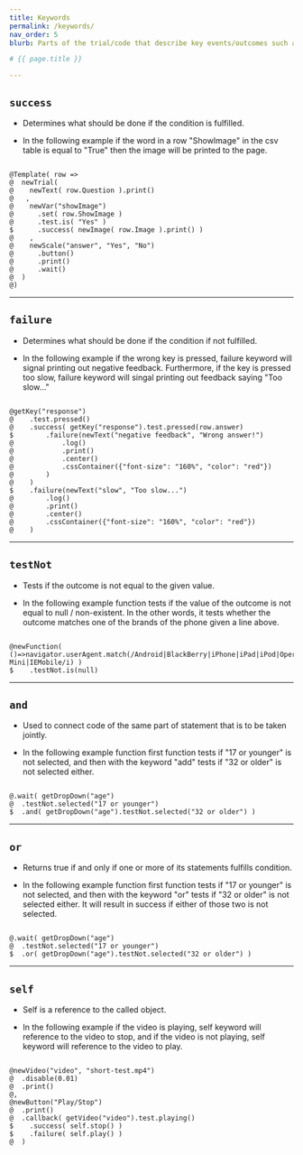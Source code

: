 ```yaml
---
title: Keywords
permalink: /keywords/
nav_order: 5
blurb: Parts of the trial/code that describe key events/outcomes such as success and failure

# {{ page.title }}

---
```


## `success`

+ Determines what should be done if the condition is fulfilled. 

+ In the following example if the word in a row "ShowImage" in the csv table is equal to "True" then the image will be printed to the page.

<!--more-->

<pre><code class="language-diff-javascript diff-highlight try-true">
@Template( row => 
@  newTrial(
@    newText( row.Question ).print()
@   ,
@    newVar("showImage")
@      .set( row.ShowImage )
@      .test.is( "Yes" )
$      .success( newImage( row.Image ).print() )
@    ,
@    newScale("answer", "Yes", "No")
@      .button()
@      .print()
@      .wait()
@  )
@)
</code></pre>
---

## `failure`

+ Determines what should be done if the condition if not fulfilled.

+ In the following example if the wrong key is pressed, failure keyword will signal printing out negative feedback. Furthermore, if the key is pressed too slow, failure keyword will singal printing out feedback saying "Too slow..."

<!--more-->

<pre><code class="language-diff-javascript diff-highlight try-true">
@getKey("response")    
@    .test.pressed()
@    .success( getKey("response").test.pressed(row.answer)
$        .failure(newText("negative feedback", "Wrong answer!")
@            .log()
@            .print()
@            .center()
@            .cssContainer({"font-size": "160%", "color": "red"})
@        )
@    )
$    .failure(newText("slow", "Too slow...")
@        .log()
@        .print()
@        .center()
@        .cssContainer({"font-size": "160%", "color": "red"})  
@    )
</code></pre>
---

## `testNot`

+ Tests if the outcome is not equal to the given value.

+ In the following example function tests if the value of the outcome is not equal to null / non-existent. In the other words, it tests whether the outcome matches one of the brands of the phone given a line above.

<!--more-->

<pre><code class="language-diff-javascript diff-highlight try-true">
@newFunction( ()=>navigator.userAgent.match(/Android|BlackBerry|iPhone|iPad|iPod|Opera Mini|IEMobile/i) )
$    .testNot.is(null)
</code></pre>
---

## `and`

+ Used to connect code of the same part of statement that is to be taken jointly.

+ In the following example function first function tests if "17 or younger" is not selected, and then with the keyword "add" tests if "32 or older" is not selected either.

<!--more-->

<pre><code class="language-diff-javascript diff-highlight try-true">
@.wait( getDropDown("age")
@  .testNot.selected("17 or younger")
$  .and( getDropDown("age").testNot.selected("32 or older") )
</code></pre>

---

## `or`

+ Returns true if and only if one or more of its statements fulfills condition.

+ In the following example function first function tests if "17 or younger" is not selected, and then with the keyword "or" tests if "32 or older" is not selected either. It will result in success if either of those two is not selected.

<!--more-->

<pre><code class="language-diff-javascript diff-highlight try-true">
@.wait( getDropDown("age")
@  .testNot.selected("17 or younger")
$  .or( getDropDown("age").testNot.selected("32 or older") )
</code></pre>

---

## `self`

+ Self is a reference to the called object.

+ In the following example if the video is playing, self keyword will reference to the video to stop, and if the video is not playing, self keyword will reference to the video to play.

<!--more-->


<pre><code class="language-diff-javascript diff-highlight try-true">
@newVideo("video", "short-test.mp4")
@  .disable(0.01)
@  .print()
@,
@newButton("Play/Stop")
@  .print()
@  .callback( getVideo("video").test.playing()
$    .success( self.stop() )
$    .failure( self.play() )  
@  )
</code></pre>
